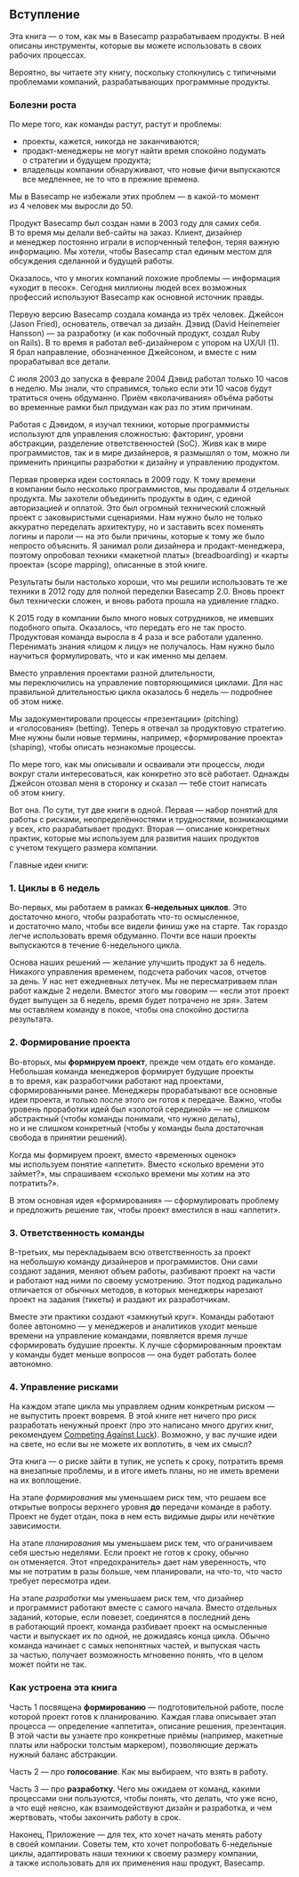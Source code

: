 ## Вступление

Эта книга — о том, как мы в Basecamp разрабатываем продукты. В ней описаны инструменты, которые вы можете использовать в своих рабочих процессах.

Вероятно, вы читаете эту книгу, поскольку столкнулись с типичными проблемами компаний, разрабатывающих программные продукты.

### Болезни роста

По мере того, как команды растут, растут и проблемы:

* проекты, кажется, никогда не заканчиваются;
* продакт-менеджеры не могут найти время спокойно подумать о стратегии и будущем продукта;
* владельцы компании обнаруживают, что новые фичи выпускаются все медленнее, не то что в прежние времена.

Мы в Basecamp не избежали этих проблем — в какой-то момент из 4 человек мы выросли до 50.

Продукт Basecamp был создан нами в 2003 году для самих себя. В то время мы делали веб-сайты на заказ. Клиент, дизайнер и менеджер постоянно играли в испорченный телефон, теряя важную информацию. Мы хотели, чтобы Basecamp стал единым местом для обсуждения сделанной и будущей работы. 

Оказалось, что у многих компаний похожие проблемы — информация «уходит в песок». Сегодня миллионы людей всех возможных профессий используют Basecamp как основной источник правды.

Первую версию Basecamp создала команда из трёх человек. Джейсон (Jason Fried), основатель, отвечал за дизайн. Дэвид (David Heinemeier Hansson) — за разработку (и как побочный продукт, создал Ruby on Rails). В то время я работал веб-дизайнером с упором на UX/UI (1). Я брал направление, обозначенное Джейсоном, и вместе с ним прорабатывал все детали.

С июля 2003 до запуска в феврале 2004 Дэвид работал только 10 часов в неделю. Мы знали, что справимся, только если эти 10 часов будут тратиться очень обдуманно. Приём «вколачивания» объёма работы во временные рамки был придуман как раз по этим причинам.

Работая с Дэвидом, я изучал техники, которые программисты используют для управления сложностью: факторинг, уровни абстракции, разделение ответственностей (SoC). Живя как в мире программистов, так и в мире дизайнеров, я размышлял о том, можно ли применить принципы разработки к дизайну и управлению продуктом.

Первая проверка идеи состоялась в 2009 году. К тому времени в компании было несколько программистов, мы продавали 4 отдельных продукта. Мы захотели объединить продукты в один, с единой авторизацией и оплатой. Это был огромный технический сложный проект с заковыристыми сценариями. Нам нужно было не только аккуратно переделать архитектуру, но и заставить всех поменять логины и пароли — на это были причины, которые к тому же было непросто объяснить. Я занимал роли дизайнера и продакт-менеджера, поэтому опробовал техники «макетной платы» (breadboarding) и «карты проекта» (scope mapping), описанные в этой книге.

Результаты были настолько хороши, что мы решили использовать те же техники в 2012 году для полной переделки Basecamp 2.0. Вновь проект был технически сложен, и вновь работа прошла на удивление гладко.

К 2015 году в компании было много новых сотрудников, не имевших подобного опыта. Оказалось, что передать его не так просто. Продуктовая команда выросла в 4 раза и все работали удаленно. Перенимать знания «лицом к лицу» не получалось. Нам нужно было научиться формулировать, что и как именно мы делаем.

Вместо управления проектами разной длительности, мы переключились на управление повторяющимися циклами. Для нас правильной длительностью цикла оказалось 6 недель — подробнее об этом ниже.

Мы задокументировали процессы «презентации» (pitching) и «голосования» (betting). Теперь я отвечал за продуктовую стратегию. Мне нужны были новые термины, например, «формирование проекта» (shaping), чтобы описать незнакомые процессы. 

По мере того, как мы описывали и осваивали эти процессы, люди вокруг стали интересоваться, как конкретно это всё работает. Однажды Джейсон отозвал меня в сторонку и сказал — тебе стоит написать об этом книгу.

Вот она. По сути, тут две книги в одной. Первая — набор понятий для работы с рисками, неопределённостями и трудностями, возникающими у всех, кто разрабатывает продукт. Вторая — описание конкретных практик, которые мы используем для развития наших продуктов с учетом текущего размера компании.


Главные идеи книги:

### 1. Циклы в 6 недель

Во-первых, мы работаем в рамках **6-недельных циклов**. Это достаточно много, чтобы разработать что-то осмысленное, и достаточно мало, чтобы все видели финиш уже на старте. Так гораздо легче использовать время обдуманно. Почти все наши проекты выпускаются в течение 6-недельного цикла.

Основа наших решений — желание улучшить продукт за 6 недель. Никакого управления временем, подсчета рабочих часов, отчетов за день. У нас нет ежедневных летучек. Мы не пересматриваем план работ каждые 2 недели. Вместог этого мы говорим — «если этот проект будет выпущен за 6 недель, время будет потрачено не зря». Затем мы оставляем команду в покое, чтобы она спокойно достигла результата.

### 2. Формирование проекта

Во-вторых, мы **формируем проект**, прежде чем отдать его команде. Небольшая команда менеджеров формирует будущие проекты в то время, как разработчики работают над проектами, сформированными ранее. Менеджеры прорабатывают все основные идеи проекта, и только после этого он готов к передаче. Важно, чтобы уровень проработки идей был «золотой серединой» — не слишком абстрактный (чтобы команды понимали, что нужно делать), но и не слишком конкретный (чтобы у команды была достаточная свобода в принятии решений).

Когда мы формируем проект, вместо «временных оценок» мы используем понятие «аппетит». Вместо «сколько времени это займет?», мы спрашиваем «сколько времени мы хотим на это потратить?».

В этом основная идея «формирования» — сформулировать проблему и предложить решение так, чтобы проект вместился в наш «аппетит».


### 3. Ответственность команды

В-третьих, мы перекладываем всю ответственность за проект на небольшую команду дизайнеров и программистов. Они сами создают задания, меняют объем работы, разбивают проект на части и работают над ними по своему усмотрению. Этот подход радикально отличается от обычных методов, в которых менеджеры нарезают проект на задания (тикеты) и раздают их разработчикам.

Вместе эти практики создают «замкнутый круг». Команды работают более автономно — у менеджеров и аналитиков уходит меньше времени на управление командами, появляется время лучше сформировать будушие проекты. К лучше сформированным проектам у команды будет меньше вопросов — она будет работать более автономно.

### 4. Управление рисками

На каждом этапе цикла мы управляем одним конкретным риском — не выпустить проект вовремя. В этой книге нет ничего про риск разработать ненужный проект (про это написано много других книг, рекомендуем [Competing Against Luck](https://www.amazon.com/Competing-Against-Luck-Innovation-Customer/dp/0062435612)). Возможно, у вас лучшие идеи на свете, но если вы не можете их воплотить, в чем их смысл?

Эта книга — о риске зайти в тупик, не успеть к сроку, потратить время на внезапные проблемы, и в итоге иметь планы, но не иметь времени на их воплощение.

На этапе _формирования_ мы уменьшаем риск тем, что решаем все открытые вопросы верхнего уровня **до** передачи команде в работу. Проект не будет отдан, пока в нем есть видимые дыры или нечёткие зависимости.

На этапе _планирования_ мы уменьшаем риск тем, что ограничиваем себя шестью неделями. Если проект не готов к сроку, обычно он отменяется. Этот «предохранитель» дает нам уверенность, что мы не потратим в разы больше, чем планировали, на что-то, что часто требует пересмотра идеи.

На этапе _разработки_ мы уменьшаем риск тем, что дизайнер и программист работают вместе с самого начала. Вместо отдельных заданий, которые, если повезет, соединятся в последний день в работающий проект, команда разбивает проект на осмысленные части и выпускает их по одной, не дожидаясь конца цикла. Обычно команда начинает с самых непонятных частей, и выпуская часть за частью, получает возможность мгновенно понять, что в целом может пойти не так.


### Как устроена эта книга

Часть 1 посвящена **формированию** — подготовительной работе, после которой проект готов к планированию. Каждая глава описывает этап процесса — определение «аппетита», описание решения, презентация. В этой части вы узнаете про конкретные приёмы (например, макетные платы или наброски толстым маркером), позволяющие держать нужный баланс абстракции.

Часть 2 — про **голосование**. Как мы выбираем, что взять в работу.

Часть 3 — про **разработку**. Чего мы ожидаем от команд, какими процессами они пользуются, чтобы понять, что делать, что уже ясно, а что ещё неясно, как взаимодействуют дизайн и разработка, и чем жертвовать, чтобы закончить работу в срок.

Наконец, Приложение — для тех, кто хочет начать менять работу в своей компании. Советы тем, кто хочет попробовать 6-недельные циклы, адаптировать наши техники к своему размеру компании, а также использовать для их применения наш продукт, Basecamp.
